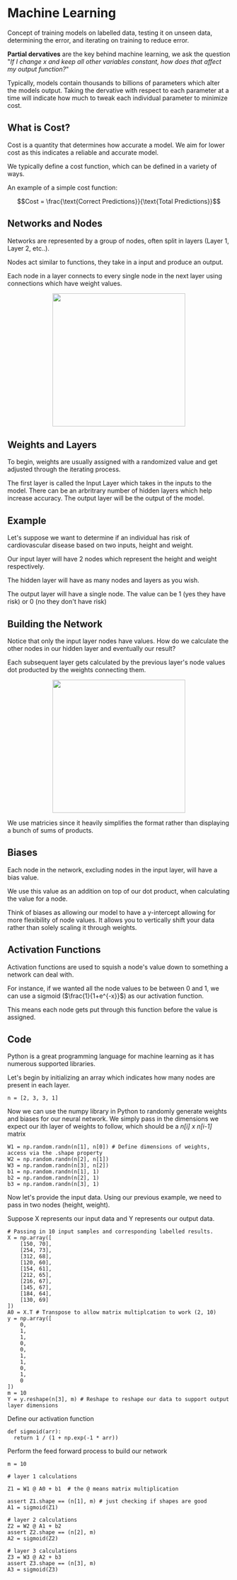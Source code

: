 # Machine Learning

Concept of training models on labelled data, testing it on unseen data, determining the error, and iterating on training to reduce error.

**Partial dervatives** are the key behind machine learning, we ask the question "*If I change x and keep all other variables constant, how does that affect my output function?*"

Typically, models contain thousands to billions of parameters which alter the models output. Taking the dervative with respect to each parameter at a time will indicate how much to tweak each individual parameter to minimize cost.

## What is Cost?

Cost is a quantity that determines how accurate a model. We aim for lower cost as this indicates a reliable and accurate model. 

We typically define a cost function, which can be defined in a variety of ways.

An example of a simple cost function: 

$$Cost = \frac{\text{Correct Predictions}}{\text{Total Predictions}}$$

## Networks and Nodes

Networks are represented by a group of nodes, often split in layers (Layer 1, Layer 2, etc..).

Nodes act similar to functions, they take in a input and produce an output.

Each node in a layer connects to every single node in the next layer using connections which have weight values. 
<div align="center">
  <img src="https://github.com/user-attachments/assets/0344486b-7686-4951-813a-a77e001ada62" height="300"/>
</div>

## Weights and Layers 

To begin, weights are usually assigned with a randomized value and get adjusted through the iterating process.

The first layer is called the Input Layer which takes in the inputs to the model. There can be an arbritrary number of hidden layers which help increase accuracy. The output layer will be the output of the model.

## Example

Let's suppose we want to determine if an individual has risk of cardiovascular disease based on two inputs, height and weight.

Our input layer will have 2 nodes which represent the height and weight respectively. 

The hidden layer will have as many nodes and layers as you wish.

The output layer will have a single node. The value can be 1 (yes they have risk) or 0 (no they don't have risk)

## Building the Network

Notice that only the input layer nodes have values. How do we calculate the other nodes in our hidden layer and eventually our result?

Each subsequent layer gets calculated by the previous layer's node values dot producted by the weights connecting them. 

<div align="center">
  <img src="https://github.com/user-attachments/assets/8a43da8b-39f0-413e-90e1-b573f31e5494" height="300"/>
</div>

We use matricies since it heavily simplifies the format rather than displaying a bunch of sums of products.

## Biases

Each node in the network, excluding nodes in the input layer, will have a bias value. 

We use this value as an addition on top of our dot product, when calculating the value for a node. 

Think of biases as allowing our model to have a y-intercept allowing for more flexibility of node values. It allows you to vertically shift your data rather than solely scaling it through weights.

## Activation Functions

Activation functions are used to squish a node's value down to something a network can deal with. 

For instance, if we wanted all the node values to be between 0 and 1, we can use a sigmoid ($\frac{1}{1+e^{-x}}$) as our activation function.

This means each node gets put through this function before the value is assigned.

## Code

Python is a great programming language for machine learning as it has numerous supported libraries.

Let's begin by initializing an array which indicates how many nodes are present in each layer.

`n = [2, 3, 3, 1]`

Now we can use the numpy library in Python to randomly generate weights and biases for our neural network.
We simply pass in the dimensions we expect our ith layer of weights to follow, which should be a *n[i] x n[i-1]* matrix

```
W1 = np.random.randn(n[1], n[0]) # Define dimensions of weights, access via the .shape property
W2 = np.random.randn(n[2], n[1])
W3 = np.random.randn(n[3], n[2])
b1 = np.random.randn(n[1], 1)
b2 = np.random.randn(n[2], 1)
b3 = np.random.randn(n[3], 1)
```

Now let's provide the input data. Using our previous example, we need to pass in two nodes (height, weight). 

Suppose X represents our input data and Y represents our output data.

```
# Passing in 10 input samples and corresponding labelled results. 
X = np.array([
    [150, 70], 
    [254, 73],
    [312, 68],
    [120, 60],
    [154, 61],
    [212, 65],
    [216, 67],
    [145, 67],
    [184, 64],
    [130, 69]
])
A0 = X.T # Transpose to allow matrix multiplcation to work (2, 10)
y = np.array([
    0, 
    1,  
    1, 
    0,
    0,
    1,
    1,
    0,
    1,
    0
])
m = 10
Y = y.reshape(n[3], m) # Reshape to reshape our data to support output layer dimensions 
```

Define our activation function
```
def sigmoid(arr):
  return 1 / (1 + np.exp(-1 * arr))
```
 
Perform the feed forward process to build our network
```
m = 10

# layer 1 calculations

Z1 = W1 @ A0 + b1  # the @ means matrix multiplication

assert Z1.shape == (n[1], m) # just checking if shapes are good
A1 = sigmoid(Z1)

# layer 2 calculations
Z2 = W2 @ A1 + b2
assert Z2.shape == (n[2], m)
A2 = sigmoid(Z2)

# layer 3 calculations
Z3 = W3 @ A2 + b3
assert Z3.shape == (n[3], m)
A3 = sigmoid(Z3)
```


